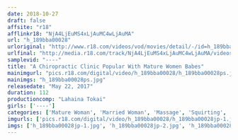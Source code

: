 ```yaml
---
date: 2018-10-27
draft: false
affsite: "r18"
afflinkr18: "NjA4LjEuMS4xLjAuMC4wLjAuMA"
url: "h_189bba00028"
urloriginal: "http://www.r18.com/videos/vod/movies/detail/-/id=h_189bba00028"
urlfinal: "http://media.r18.com/track/NjA4LjEuMS4xLjAuMC4wLjAuMA/videos/vod/movies/detail/-/id=h_189bba00028"
samplevid: "----"
title: "A Chiropractic Clinic Popular With Mature Women Babes"
mainimgurl: "pics.r18.com/digital/video/h_189bba00028/h_189bba00028ps.jpg"
mainimgs: "h_189bba00028ps.jpg"
releasedate: "May 22, 2017"
duration: 112
productioncomp: "Lahaina Tokai"
girls: ['----']
categories: ['Mature Woman', 'Married Woman', 'Massage', 'Squirting', 'Big Vibrator']
imgurls: ['pics.r18.com/digital/video/h_189bba00028/h_189bba00028jp-1.jpg', 'pics.r18.com/digital/video/h_189bba00028/h_189bba00028jp-2.jpg', 'pics.r18.com/digital/video/h_189bba00028/h_189bba00028jp-3.jpg', 'pics.r18.com/digital/video/h_189bba00028/h_189bba00028jp-4.jpg', 'pics.r18.com/digital/video/h_189bba00028/h_189bba00028jp-5.jpg', 'pics.r18.com/digital/video/h_189bba00028/h_189bba00028jp-6.jpg', 'pics.r18.com/digital/video/h_189bba00028/h_189bba00028jp-7.jpg', 'pics.r18.com/digital/video/h_189bba00028/h_189bba00028jp-8.jpg', 'pics.r18.com/digital/video/h_189bba00028/h_189bba00028jp-9.jpg', 'pics.r18.com/digital/video/h_189bba00028/h_189bba00028jp-10.jpg', 'pics.r18.com/digital/video/h_189bba00028/h_189bba00028jp-11.jpg', 'pics.r18.com/digital/video/h_189bba00028/h_189bba00028jp-12.jpg', 'pics.r18.com/digital/video/h_189bba00028/h_189bba00028jp-13.jpg', 'pics.r18.com/digital/video/h_189bba00028/h_189bba00028jp-14.jpg', 'pics.r18.com/digital/video/h_189bba00028/h_189bba00028jp-15.jpg', 'pics.r18.com/digital/video/h_189bba00028/h_189bba00028jp-16.jpg', 'pics.r18.com/digital/video/h_189bba00028/h_189bba00028jp-17.jpg', 'pics.r18.com/digital/video/h_189bba00028/h_189bba00028jp-18.jpg', 'pics.r18.com/digital/video/h_189bba00028/h_189bba00028jp-19.jpg', 'pics.r18.com/digital/video/h_189bba00028/h_189bba00028jp-20.jpg']
imgs: ['h_189bba00028jp-1.jpg', 'h_189bba00028jp-2.jpg', 'h_189bba00028jp-3.jpg', 'h_189bba00028jp-4.jpg', 'h_189bba00028jp-5.jpg', 'h_189bba00028jp-6.jpg', 'h_189bba00028jp-7.jpg', 'h_189bba00028jp-8.jpg', 'h_189bba00028jp-9.jpg', 'h_189bba00028jp-10.jpg', 'h_189bba00028jp-11.jpg', 'h_189bba00028jp-12.jpg', 'h_189bba00028jp-13.jpg', 'h_189bba00028jp-14.jpg', 'h_189bba00028jp-15.jpg', 'h_189bba00028jp-16.jpg', 'h_189bba00028jp-17.jpg', 'h_189bba00028jp-18.jpg', 'h_189bba00028jp-19.jpg', 'h_189bba00028jp-20.jpg']
---
```

